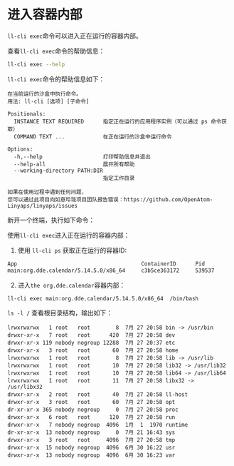 <!--
SPDX-FileCopyrightText: 2023 UnionTech Software Technology Co., Ltd.

SPDX-License-Identifier: LGPL-3.0-or-later
-->

# 进入容器内部

`ll-cli exec`命令可以进入正在运行的容器内部。

查看`ll-cli exec`命令的帮助信息：

```bash
ll-cli exec --help
```

`ll-cli exec`命令的帮助信息如下：

```text
在当前运行的沙盒中执行命令。
用法: ll-cli [选项] [子命令]

Positionals:
  INSTANCE TEXT REQUIRED      指定正在运行的应用程序实例（可以通过 ps 命令获取）
  COMMAND TEXT ...            在正在运行的沙盒中运行命令

Options:
  -h,--help                   打印帮助信息并退出
  --help-all                  展开所有帮助
  --working-directory PATH:DIR
                              指定工作目录

如果在使用过程中遇到任何问题，
您可以通过此项目向如意玲珑项目团队报告错误：https://github.com/OpenAtom-Linyaps/linyaps/issues
```

新开一个终端，执行如下命令：

使用`ll-cli exec`进入正在运行的容器内部：

1. 使用 `ll-cli ps` 获取正在运行的容器ID:


```bash
App                                       ContainerID      Pid
main:org.dde.calendar/5.14.5.0/x86_64     c3b5ce363172     539537
```

2. 进入`the org.dde.calendar`容器内部：

```bash
ll-cli exec main:org.dde.calendar/5.14.5.0/x86_64  /bin/bash
```

`ls -l /` 查看根目录结构，输出如下：

```text
lrwxrwxrwx   1 root   root        8  7月 27 20:58 bin -> /usr/bin
drwxr-xr-x   7 root   root      420  7月 27 20:58 dev
drwxr-xr-x 119 nobody nogroup 12288  7月 27 20:37 etc
drwxr-xr-x   3 root   root       60  7月 27 20:58 home
lrwxrwxrwx   1 root   root        8  7月 27 20:58 lib -> /usr/lib
lrwxrwxrwx   1 root   root       10  7月 27 20:58 lib32 -> /usr/lib32
lrwxrwxrwx   1 root   root       10  7月 27 20:58 lib64 -> /usr/lib64
lrwxrwxrwx   1 root   root       11  7月 27 20:58 libx32 -> /usr/libx32
drwxr-xr-x   2 root   root       40  7月 27 20:58 ll-host
drwxr-xr-x   3 root   root       60  7月 27 20:58 opt
dr-xr-xr-x 365 nobody nogroup     0  7月 27 20:58 proc
drwxr-xr-x   6 root   root      120  7月 27 20:58 run
drwxr-xr-x   7 nobody nogroup  4096  1月  1  1970 runtime
dr-xr-xr-x  13 nobody nogroup     0  7月 21 16:43 sys
drwxr-xr-x   3 root   root     4096  7月 27 20:58 tmp
drwxr-xr-x  15 nobody nogroup  4096  6月 30 16:22 usr
drwxr-xr-x  13 nobody nogroup  4096  6月 30 16:23 var
```
